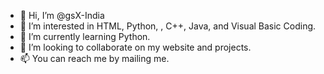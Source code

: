 - 👋 Hi, I’m @gsX-India
- 👀 I’m interested in HTML, Python, , C++, Java, and Visual Basic Coding.
- 🌱 I’m currently learning Python.
- 💞️ I’m looking to collaborate on my website and projects.
- 📫 You can reach me by mailing me.

<!---
gsX-India/gsX-India is a ✨ special ✨ repository because its `README.md` (this file) appears on your GitHub profile.
You can click the Preview link to take a look at your changes.
--->

